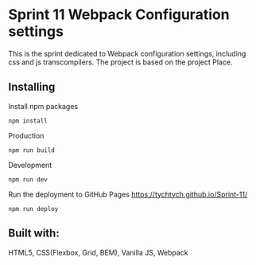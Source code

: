 # Sprint 11 Webpack Configuration settings

This is the sprint dedicated to Webpack configuration settings, including css and js transcompilers. The project is based on the project Place.

## Installing

Install npm packages
```$xslt
npm install
```
Production
```$xslt
npm run build
```
Development 
``` 
npm run dev
```

Run the deployment to GitHub Pages https://tychtych.github.io/Sprint-11/
```$xslt
npm run deploy
```

## Built with:

HTML5, CSS(Flexbox, Grid, BEM), Vanilla JS, Webpack